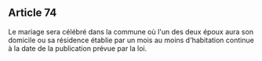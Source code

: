 Article 74
----
Le mariage sera célébré dans la commune où l'un des deux époux aura son domicile
ou sa résidence établie par un mois au moins d'habitation continue à la date de
la publication prévue par la loi.
